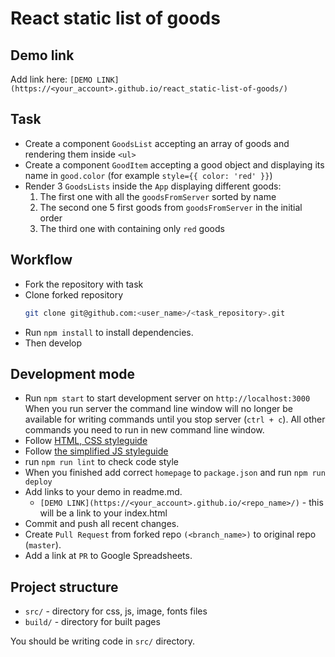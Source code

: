 # React static list of goods

## Demo link
Add link here: `[DEMO LINK](https://<your_account>.github.io/react_static-list-of-goods/)`

## Task
- Create a component `GoodsList` accepting an array of goods and rendering them inside `<ul>`
- Create a component `GoodItem` accepting a good object and displaying its name in `good.color`
  (for example `style={{ color: 'red' }}`)
- Render 3 `GoodsLists` inside the `App` displaying different goods:
    1. The first one with all the `goodsFromServer` sorted by name
    1. The second one 5 first goods from `goodsFromServer` in the initial order
    1. The third one with containing only `red` goods

## Workflow
- Fork the repository with task
- Clone forked repository
    ```bash
    git clone git@github.com:<user_name>/<task_repository>.git
    ```
- Run `npm install` to install dependencies.
- Then develop

## Development mode
- Run `npm start` to start development server on `http://localhost:3000`
    When you run server the command line window will no longer be available for
    writing commands until you stop server (`ctrl + c`). All other commands you
    need to run in new command line window.
- Follow [HTML, CSS styleguide](https://mate-academy.github.io/style-guides/htmlcss.html)
- Follow [the simplified JS styleguide](https://mate-academy.github.io/style-guides/javascript-standard-modified)
- run `npm run lint` to check code style
- When you finished add correct `homepage` to `package.json` and run `npm run deploy`
- Add links to your demo in readme.md.
  - `[DEMO LINK](https://<your_account>.github.io/<repo_name>/)` - this will be a
  link to your index.html
- Commit and push all recent changes.
- Create `Pull Request` from forked repo `(<branch_name>)` to original repo
(`master`).
- Add a link at `PR` to Google Spreadsheets.

## Project structure
- `src/` - directory for css, js, image, fonts files
- `build/` - directory for built pages

You should be writing code in `src/` directory.
